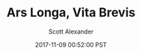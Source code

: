 ---
layout: podcast
title: "Ars Longa, Vita Brevis"
author: Scott Alexander
description: https://slatestarcodex.com/2017/11/09/ars-longa-vita-brevis/
date: 2017-11-09 00:52:00 PST
length: 4247434
duration: 1062
guid: ars-longa-vita-brevis
---